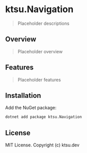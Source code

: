 # ktsu.Navigation

> Placeholder descriptions

## Overview

> Placeholder overview

## Features

> Placeholder features

## Installation

Add the NuGet package:

```bash
dotnet add package ktsu.Navigation
```

## License

MIT License. Copyright (c) ktsu.dev
